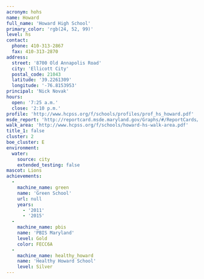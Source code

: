 ```yaml
---
acronym: hohs
name: Howard
full_name: 'Howard High School'
primary_color: 'rgb(24, 52, 99)'
level: hs
contact:
  phone: 410-313-2867
  fax: 410-313-2870
address:
  street: '8700 Old Annapolis Road'
  city: 'Ellicott City'
  postal_code: 21043
  latitude: '39.2261309'
  longitude: '-76.8153953'
principal: 'Nick Novak'
hours:
  open: '7:25 a.m.'
  close: '2:10 p.m.'
profile: 'http://www.hcpss.org/f/schools/profiles/prof_hs_howard.pdf'
msde_report: 'http://reportcard.msde.maryland.gov/Graphs/#/ReportCards/ReportCardSchool/1//1/13/0203/'
walk_area: 'http://www.hcpss.org/f/schools/howard-hs-walk-area.pdf'
title_1: false
cluster: 2
boe_cluster: E
environment:
  water:
    source: city
    extended_testing: false
mascot: Lions
achievements:
  -
    machine_name: green
    name: 'Green School'
    url: null
    years:
      - '2011'
      - '2015'
  -
    machine_name: pbis
    name: 'PBIS Maryland'
    level: Gold
    color: FECC6A
  -
    machine_name: healthy_howard
    name: 'Healthy Howard School'
    level: Silver
---
```

